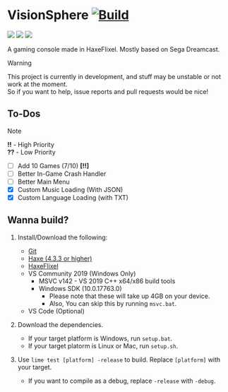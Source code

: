 # VisionSphere [![Build](https://github.com/Joalor64GH/VisionSphere/actions/workflows/main.yml/badge.svg)](https://github.com/Joalor64GH/VisionSphere/actions/workflows/main.yml)
![](https://img.shields.io/github/repo-size/Joalor64GH/VisionSphere)
![](https://img.shields.io/github/issues/Joalor64GH/VisionSphere)
![](https://img.shields.io/badge/balls-in_your_jaws-green)

A gaming console made in HaxeFlixel. Mostly based on Sega Dreamcast.

> [!WARNING]
> This project is currently in development, and stuff may be unstable or not work at the moment. <br>
> So if you want to help, issue reports and pull requests would be nice!

## To-Dos
> [!NOTE]
> **!!** - High Priority <br>
> **??** - Low Priority

* [ ] Add 10 Games (7/10) **[!!]**
* [ ] Better In-Game Crash Handler
* [ ] Better Main Menu
* [X] Custom Music Loading (With JSON)
* [X] Custom Language Loading (with TXT)

## Wanna build?
1. Install/Download the following:
    * [Git](https://git-scm.com/download)
    * [Haxe (4.3.3 or higher)](https://haxe.org/download/version/4.3.3/)
    * [HaxeFlixel](https://haxeflixel.com/documentation/install-haxeflixel/)
    * VS Community 2019 (Windows Only)
        * MSVC v142 - VS 2019 C++ x64/x86 build tools
        * Windows SDK (10.0.17763.0)
            * Please note that these will take up 4GB on your device.
            * Also, You can skip this by running `msvc.bat`.
    * VS Code (Optional)

2. Download the dependencies.
    * If your target platform is Windows, run `setup.bat`.
    * If your target platorm is Linux or Mac, run `setup.sh`.

3. Use `lime test [platform] -release` to build. Replace `[platform]` with your target.
    * If you want to compile as a debug, replace `-release` with `-debug`.